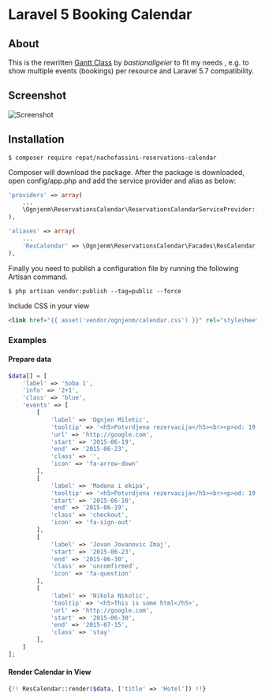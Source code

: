 # Laravel 5 Booking Calendar
## About
This is the rewritten [Gantt Class](https://github.com/bastianallgeier/gantti) by *bastianallgeier* to fit my needs , e.g. to show multiple events (bookings) per resource and Laravel 5.7 compatibility.

## Screenshot

![Screenshot](https://raw.githubusercontent.com/ognjenm/reservations-calendar/master/calendar.png)

## Installation

`$ composer require repat/nachofassini-reservations-calendar`

Composer will download the package. After the package is downloaded, open config/app.php and add the service provider and alias as below:

```php
'providers' => array(
    ...
    \Ognjenm\ReservationsCalendar\ReservationsCalendarServiceProvider::class,
),

'aliases' => array(
    ...
    'ResCalendar' => \Ognjenm\ReservationsCalendar\Facades\ResCalendar::class,
),
```

Finally you need to publish a configuration file by running the following Artisan command.

`$ php artisan vendor:publish --tag=public --force`

Include CSS in your view

```html
<link href="{{ asset('vendor/ognjenm/calendar.css') }}" rel="stylesheet" type="text/css">

```

### Examples

#### Prepare data
```php
$data[] = [
    'label' => 'Soba 1',
    'info' => '2+1',
    'class' => 'blue',
    'events' => [
        [
            'label' => 'Ognjen Miletic',
            'tooltip' => '<h5>Potvrdjena rezervacija</h5><br><p>od: 19.06.2015</p><p>do: 23.06.2015</p><p>Ukupno: 578 EUR</p>',
            'url' => 'http://google.com',
            'start' => '2015-06-19',
            'end' => '2015-06-23',
            'class' => '',
            'icon' => 'fa-arrow-down'
        ],
        [
            'label' => 'Madona i ekipa',
            'tooltip' => '<h5>Potvrdjena rezervacija</h5><br><p>od: 19.06.2015</p><p>do: 23.06.2015</p><p>Ukupno: 1578 EUR</p>',
            'start' => '2015-06-10',
            'end' => '2015-06-19',
            'class' => 'checkout',
            'icon' => 'fa-sign-out'
        ],
        [
            'label' => 'Jovan Jovanovic Zmaj',
            'start' => '2015-06-23',
            'end' => '2015-06-30',
            'class' => 'uncomfirmed',
            'icon' => 'fa-question'
        ],
        [
            'label' => 'Nikola Nikolic',
            'tooltip' => '<h5>This is some html</h5>',
            'url' => 'http://google.com',
            'start' => '2015-06-30',
            'end' => '2015-07-15',
            'class' => 'stay'
        ],
    ]
];

```

#### Render Calendar in View
```php
{!! ResCalendar::render($data, ['title' => 'Hotel']) !!}
```
